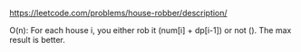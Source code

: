 https://leetcode.com/problems/house-robber/description/
  
O(n): For each house i, you either rob it (num[i] + dp[i-1]) or not (). The max result is better.